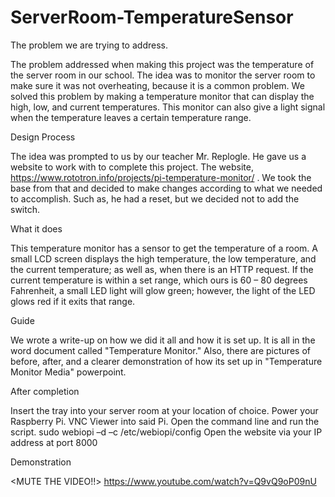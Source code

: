 # ServerRoom-TemperatureSensor

The problem we are trying to address.

The problem addressed when making this project was the temperature of the server room in our school. The idea was to monitor the server room to make sure it was not overheating, because it is a common problem. We solved this problem by making a temperature monitor that can display the high, low, and current temperatures. This monitor can also give a light signal when the temperature leaves a certain temperature range.


Design Process

The idea was prompted to us by our teacher Mr. Replogle. He gave us a website to work with to complete this project. The website, https://www.rototron.info/projects/pi-temperature-monitor/ . We took the base from that and decided to make changes according to what we needed to accomplish. Such as, he had a reset, but we decided not to add the switch.


What it does

This temperature monitor has a sensor to get the temperature of a room. A small LCD screen displays the high temperature, the low temperature, and the current temperature; as well as, when there is an HTTP request. If the current temperature is within a set range, which ours is 60 – 80 degrees Fahrenheit, a small LED light will glow green; however, the light of the LED glows red if it exits that range.


Guide

We wrote a write-up on how we did it all and how it is set up. It is all in the word document called "Temperature Monitor." Also, there are pictures of before, after, and a clearer demonstration of how its set up in "Temperature Monitor Media" powerpoint.


After completion

Insert the tray into your server room at your location of choice. Power your Raspberry Pi. VNC Viewer into said Pi. Open the command line and run the script. sudo webiopi –d –c /etc/webiopi/config
Open the website via your IP address at port 8000


Demonstration

<MUTE THE VIDEO!!>
https://www.youtube.com/watch?v=Q9vQ9oP09nU
